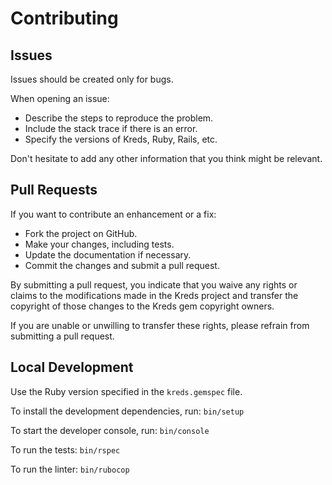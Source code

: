 # Contributing

## Issues

Issues should be created only for bugs.

When opening an issue:

- Describe the steps to reproduce the problem.
- Include the stack trace if there is an error.
- Specify the versions of Kreds, Ruby, Rails, etc.

Don't hesitate to add any other information that you think might be relevant.

## Pull Requests

If you want to contribute an enhancement or a fix:

- Fork the project on GitHub.
- Make your changes, including tests.
- Update the documentation if necessary.
- Commit the changes and submit a pull request.

By submitting a pull request, you indicate that you waive any rights or claims to the modifications made in the Kreds project and transfer the copyright of those changes to the Kreds gem copyright owners.

If you are unable or unwilling to transfer these rights, please refrain from submitting a pull request.

## Local Development

Use the Ruby version specified in the `kreds.gemspec` file.

To install the development dependencies, run: `bin/setup`

To start the developer console, run: `bin/console`

To run the tests: `bin/rspec`

To run the linter: `bin/rubocop`
